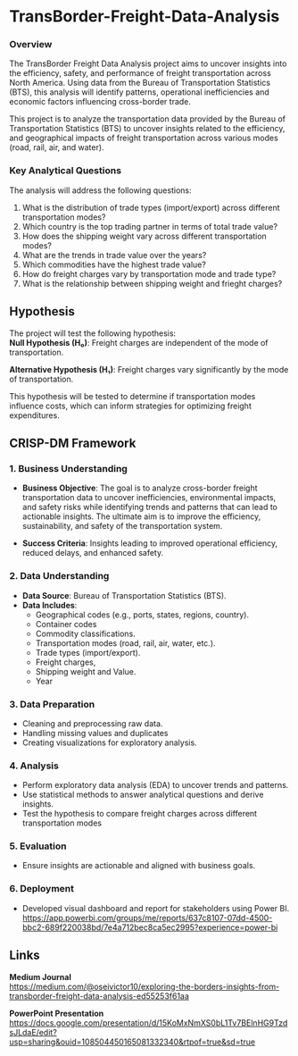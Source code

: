 # TransBorder-Freight-Data-Analysis

### Overview
The TransBorder Freight Data Analysis project aims to uncover insights into the efficiency, safety, and performance of freight transportation across North America. Using data from the Bureau of Transportation Statistics (BTS), this analysis will identify patterns, operational inefficiencies and economic factors influencing cross-border trade. 


This project is to analyze the transportation data provided by the Bureau of Transportation Statistics (BTS) to uncover insights related to the efficiency, and geographical impacts of freight transportation across various modes (road, rail, air, and water). 


### Key Analytical Questions
The analysis will address the following questions:
1. What is the distribution of trade types (import/export) across different transportation modes?
2. Which country is the top trading partner in terms of total trade value?
3. How does the shipping weight vary across different transportation modes?
4. What are the trends in trade value over the years?
5. Which commodities have the highest trade value?
6. How do freight charges vary by transportation mode and trade type?
7. What is the relationship between shipping weight and frieght charges?


## **Hypothesis**
The project will test the following hypothesis:  
**Null Hypothesis (H₀)**: Freight charges are independent of the mode of transportation.

**Alternative Hypothesis (H₁)**: Freight charges vary significantly by the mode of transportation.

This hypothesis will be tested to determine if transportation modes influence costs, which can inform strategies for optimizing freight expenditures.



## **CRISP-DM Framework**
### 1. **Business Understanding**
   - **Business Objective**:
The goal is to analyze cross-border freight transportation data to uncover inefficiencies, environmental impacts, and safety risks while identifying trends and patterns that can lead to actionable insights. The ultimate aim is to improve the efficiency, sustainability, and safety of the transportation system.

   - **Success Criteria**: Insights leading to improved operational efficiency, reduced delays, and enhanced safety.

### 2. **Data Understanding**
   - **Data Source**: Bureau of Transportation Statistics (BTS).
   - **Data Includes**:
     - Geographical codes (e.g., ports, states, regions, country).
     - Container codes
     - Commodity classifications.
     - Transportation modes (road, rail, air, water, etc.).
     - Trade types (import/export).
     - Freight charges, 
     - Shipping weight and Value.
     - Year

 ### 3. **Data Preparation**
   - Cleaning and preprocessing raw data.
   - Handling missing values and duplicates
   - Creating visualizations for exploratory analysis.
   

### 4. **Analysis**
   - Perform exploratory data analysis (EDA) to uncover trends and patterns.
   - Use statistical methods to answer analytical questions and derive insights.
   - Test the hypothesis to compare freight charges across different transportation modes
   

### 5. **Evaluation**
   - Ensure insights are actionable and aligned with business goals.

### 6. **Deployment**
   - Developed visual dashboard and report for stakeholders using Power BI.
   https://app.powerbi.com/groups/me/reports/637c8107-07dd-4500-bbc2-689f220038bd/7e4a712bec8ca5ec2995?experience=power-bi 
   
##  **Links**

   **Medium Journal**  
https://medium.com/@oseivictor10/exploring-the-borders-insights-from-transborder-freight-data-analysis-ed55253f61aa



   **PowerPoint Presentation**  
https://docs.google.com/presentation/d/15KoMxNmXS0bL1Tv7BElnHG9TzdsJLdaE/edit?usp=sharing&ouid=108504450165081332340&rtpof=true&sd=true

